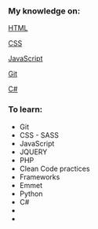 ### My knowledge on:
[HTML](learn-html.md)

[CSS](learn-css.md)

[JavaScript](learn-js.ms)

[Git](learn-git.md)

[C#](learn-c#.md)

[](learn.md)

[](learn.md)

[](learn.md)

[](learn.md)

[](learn.md)

[](learn.md)

[](learn.md)

[](learn.md)

[](learn.md)

[](learn.md)

[](learn.md)

### To learn:
* Git
* CSS - SASS
* JavaScript
* JQUERY
* PHP
* Clean Code practices
* Frameworks
* Emmet
* Python
* C#
* 
*



